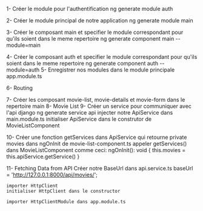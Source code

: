 1- Créer le module pour l'authentification
    ng generate module auth

2- Créer le module principal de notre application
    ng generate module main

3- Créer le composant main et specifier le module correspondant pour qu'ils soient dans le meme repertoire
    ng generate component main --module=main

4- Créer le composant auth et specifier le module correspondant pour qu'ils soient dans le meme repertoire
    ng generate component auth --module=auth
5- Enregistrer nos modules dans le module principale app.module.ts

6- Routing

7- Créer les composant movie-list, movie-details et movie-form dans le repertoire main
8- Movie List
9- Créer un service pour communiquer avec l'api django
   ng generate service api
   injecter notre ApiService dans main.module.ts
   initialiser ApiService dans le construtor de MovieListComponent

10- Créer une fonction getServices dans ApiService  qui retourne private movies
    dans ngOnInit de movie-list-component.ts appeler getServices() dans MovieListComponent
    comme ceci:
      ngOnInit(): void {
        this.movies = this.apiService.getService()
      }

11- Fetching Data from API
    Créer notre BaseUrl dans api.service.ts
    baseUrl = 'http://127.0.0.1:8000/api/movies/';

    importer HttpClient
    initialiser HttpClient dans le constructor

    importer HttpClientModule dans app.module.ts

